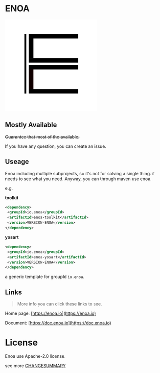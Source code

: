 

ENOA
===============

![ENOA](./enoa.svg)


## Mostly Available

~~Guarantee that most of the available.~~


If you have any question, you can create an issue.



##  Useage

Enoa including multiple subprojects, so it's not for solving a single thing. it needs to see what you need.
Anyway, you can through maven use enoa.

e.g.

**toolkit**

```xml
<dependency>
 <groupId>io.enoa</groupId>
 <artifactId>enoa-toolkit</artifactId>
 <version>VERSION-ENOA</version>
</dependency>
```

**yosart**

```xml
<dependency>
 <groupId>io.enoa</groupId>
 <artifactId>enoa-yosart</artifactId>
 <version>VERSION-ENOA</version>
</dependency>
```

a generic template for groupId `io.enoa`.


## Links

> More info you can click these links to see.

Home page: [https://enoa.io](https://enoa.io)

Document: [https://doc.enoa.io](https://doc.enoa.io)

# License

Enoa use Apache-2.0 license.

see more [CHANGESUMMARY](./CHANGESUMMARY.md)
